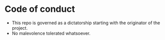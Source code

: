 # Code of conduct

- This repo is governed as a dictatorship starting with the originator of the project.
- No malevolence tolerated whatsoever.
